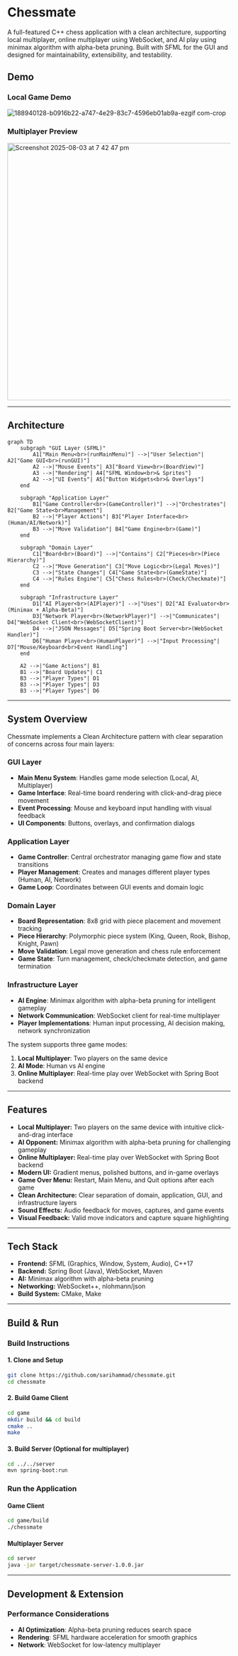 # Chessmate

A full-featured C++ chess application with a clean architecture, supporting local multiplayer, online multiplayer using WebSocket, and AI play using minimax algorithm with alpha-beta pruning. Built with SFML for the GUI and designed for maintainability, extensibility, and testability.

## Demo

### Local Game Demo

![188940128-b0916b22-a747-4e29-83c7-4596eb01ab9a-ezgif com-crop](https://github.com/user-attachments/assets/52098b11-f8b6-4262-ac85-01cacff6bdb1)

### Multiplayer Preview

<img width="1121" height="579" alt="Screenshot 2025-08-03 at 7 42 47 pm" src="https://github.com/user-attachments/assets/195bd620-d7d6-4495-bf55-45bb6ffc00f9" />

---

## Architecture

```mermaid
graph TD
    subgraph "GUI Layer (SFML)"
        A1["Main Menu<br>(runMainMenu)"] -->|"User Selection"| A2["Game GUI<br>(runGUI)"]
        A2 -->|"Mouse Events"| A3["Board View<br>(BoardView)"]
        A3 -->|"Rendering"| A4["SFML Window<br>& Sprites"]
        A2 -->|"UI Events"| A5["Button Widgets<br>& Overlays"]
    end

    subgraph "Application Layer"
        B1["Game Controller<br>(GameController)"] -->|"Orchestrates"| B2["Game State<br>Management"]
        B2 -->|"Player Actions"| B3["Player Interface<br>(Human/AI/Network)"]
        B3 -->|"Move Validation"| B4["Game Engine<br>(Game)"]
    end

    subgraph "Domain Layer"
        C1["Board<br>(Board)"] -->|"Contains"| C2["Pieces<br>(Piece Hierarchy)"]
        C2 -->|"Move Generation"| C3["Move Logic<br>(Legal Moves)"]
        C3 -->|"State Changes"| C4["Game State<br>(GameState)"]
        C4 -->|"Rules Engine"| C5["Chess Rules<br>(Check/Checkmate)"]
    end

    subgraph "Infrastructure Layer"
        D1["AI Player<br>(AIPlayer)"] -->|"Uses"| D2["AI Evaluator<br>(Minimax + Alpha-Beta)"]
        D3["Network Player<br>(NetworkPlayer)"] -->|"Communicates"| D4["WebSocket Client<br>(WebSocketClient)"]
        D4 -->|"JSON Messages"| D5["Spring Boot Server<br>(WebSocket Handler)"]
        D6["Human Player<br>(HumanPlayer)"] -->|"Input Processing"| D7["Mouse/Keyboard<br>Event Handling"]
    end

    A2 -->|"Game Actions"| B1
    B1 -->|"Board Updates"| C1
    B3 -->|"Player Types"| D1
    B3 -->|"Player Types"| D3
    B3 -->|"Player Types"| D6
```

---

## System Overview

Chessmate implements a Clean Architecture pattern with clear separation of concerns across four main layers:

### **GUI Layer**

- **Main Menu System**: Handles game mode selection (Local, AI, Multiplayer)
- **Game Interface**: Real-time board rendering with click-and-drag piece movement
- **Event Processing**: Mouse and keyboard input handling with visual feedback
- **UI Components**: Buttons, overlays, and confirmation dialogs

### **Application Layer**

- **Game Controller**: Central orchestrator managing game flow and state transitions
- **Player Management**: Creates and manages different player types (Human, AI, Network)
- **Game Loop**: Coordinates between GUI events and domain logic

### **Domain Layer**

- **Board Representation**: 8x8 grid with piece placement and movement tracking
- **Piece Hierarchy**: Polymorphic piece system (King, Queen, Rook, Bishop, Knight, Pawn)
- **Move Validation**: Legal move generation and chess rule enforcement
- **Game State**: Turn management, check/checkmate detection, and game termination

### **Infrastructure Layer**

- **AI Engine**: Minimax algorithm with alpha-beta pruning for intelligent gameplay
- **Network Communication**: WebSocket client for real-time multiplayer
- **Player Implementations**: Human input processing, AI decision making, network synchronization

The system supports three game modes:

1. **Local Multiplayer**: Two players on the same device
2. **AI Mode**: Human vs AI engine
3. **Online Multiplayer**: Real-time play over WebSocket with Spring Boot backend

---

## Features

- **Local Multiplayer:** Two players on the same device with intuitive click-and-drag interface
- **AI Opponent:** Minimax algorithm with alpha-beta pruning for challenging gameplay
- **Online Multiplayer:** Real-time play over WebSocket with Spring Boot backend
- **Modern UI:** Gradient menus, polished buttons, and in-game overlays
- **Game Over Menu:** Restart, Main Menu, and Quit options after each game
- **Clean Architecture:** Clear separation of domain, application, GUI, and infrastructure layers
- **Sound Effects:** Audio feedback for moves, captures, and game events
- **Visual Feedback:** Valid move indicators and capture square highlighting

---

## Tech Stack

- **Frontend:** SFML (Graphics, Window, System, Audio), C++17
- **Backend:** Spring Boot (Java), WebSocket, Maven
- **AI:** Minimax algorithm with alpha-beta pruning
- **Networking:** WebSocket++, nlohmann/json
- **Build System:** CMake, Make

---

## Build & Run

### Build Instructions

#### 1. Clone and Setup

```bash
git clone https://github.com/sarihammad/chessmate.git
cd chessmate
```

#### 2. Build Game Client

```bash
cd game
mkdir build && cd build
cmake ..
make
```

#### 3. Build Server (Optional for multiplayer)

```bash
cd ../../server
mvn spring-boot:run
```

### Run the Application

#### Game Client

```bash
cd game/build
./chessmate
```

#### Multiplayer Server

```bash
cd server
java -jar target/chessmate-server-1.0.0.jar
```

---

## Development & Extension

### Performance Considerations

- **AI Optimization**: Alpha-beta pruning reduces search space
- **Rendering**: SFML hardware acceleration for smooth graphics
- **Network**: WebSocket for low-latency multiplayer
